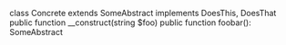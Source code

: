class Concrete extends SomeAbstract implements DoesThis, DoesThat
    public function __construct(string $foo)
    public function foobar(): SomeAbstract 
